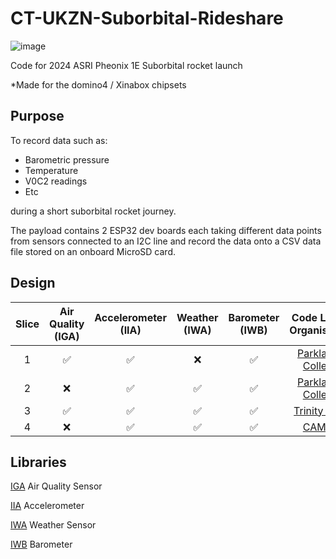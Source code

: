 # CT-UKZN-Suborbital-Rideshare
![image](https://user-images.githubusercontent.com/107643197/221375419-d97fc3f7-f874-4c50-b7d7-c1082380f069.png)

Code for 2024 ASRI Pheonix 1E Suborbital rocket launch

*Made for the domino4 / Xinabox chipsets

## Purpose
To record data such as:
 - Barometric pressure
 - Temperature
 - V0C2 readings
 - Etc

during a short suborbital rocket journey.

The payload contains 2 ESP32 dev boards each taking different data points from sensors connected to an I2C line and record the data onto
a CSV data file stored on an onboard MicroSD card.
## Design
| Slice | Air Quality (IGA) | Accelerometer (IIA) | Weather (IWA) | Barometer (IWB) | Code Link & Organisation |
|:-----:|:-----------:|:-------------:|:-------:|:---------:|:------------------------:|
| 1 |✅|✅|❌|✅| [Parklands College](https://github.com/GerhardVosloo/ASRI-Launch-2024/blob/main/src/ASRI-SLICE-1.ino) |
| 2 |❌|✅|✅|✅|[Parklands College](https://github.com/GerhardVosloo/ASRI-Launch-2024/blob/main/src/ASRI-SLICE-2.ino)|
| 3 |✅|✅|✅|✅| [Trinity Prep](https://github.com/GerhardVosloo/ASRI-Launch-2024/blob/main/src/ASRI-SLICE-3.ino)|
| 4 |❌|✅|✅|✅| [CAMST](https://github.com/GerhardVosloo/ASRI-Launch-2024/blob/main/src/ASRI-SLICE-4.ino)|

## Libraries
[IGA](https://github.com/domino4com/IGA) Air Quality Sensor

[IIA](https://github.com/domino4com/IIA) Accelerometer

[IWA](https://github.com/domino4com/IWA) Weather Sensor

[IWB](https://github.com/domino4com/IWB) Barometer
